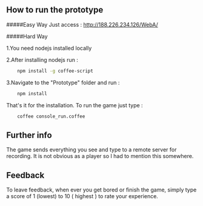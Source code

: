 ## How to run the prototype

#####Easy Way
Just access : http://188.226.234.126/WebA/

#####Hard Way

1.You need nodejs installed locally

2.After installing nodejs run :
```bash
    npm install -g coffee-script
```

3.Navigate to the "Prototype" folder and run :
```bash
    npm install
````

That's it for the installation.
To run the game just type :
```bash
    coffee console_run.coffee
```

## Further info
The game sends everything you see and type to a remote server for recording. It is not obvious as a player so I had to mention this somewhere.

## Feedback
To leave feedback, when ever you get bored or finish the game, simply type a score of 1 (lowest) to 10 ( highest ) to rate your experience.
